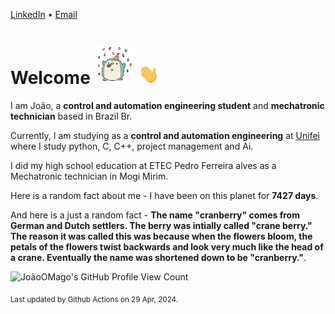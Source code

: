 [LinkedIn](https://www.linkedin.com/in/joão-pedro-gozzoli-b95641301/) &bull;
[Email](joaopedrogozzoli@gmail.com)

# Welcome <img src="happy.gif" height="64px" /> <img src="wave.gif" height="32px" />

I am João, a  **control and automation engineering student** and **mechatronic technician** based in Brazil Br.

Currently, I am studying as a **control and automation engineering** at [Unifei](https://unifei.edu.br) where I study python, C, C++, project management and Ai.

I did my high school education at ETEC Pedro Ferreira alves as a Mechatronic technician in Mogi Mirim.

Here is a random fact about me - I have been on this planet for **7427 days**.

And here is a just a random fact -  **The name "cranberry" comes from German and Dutch settlers. The berry was intially called "crane berry." The reason it was called this was because when the flowers bloom, the petals of the flowers twist backwards and look very much like the head of a crane. Eventually the name was shortened down to be "cranberry."**.

![JoãoOMago's GitHub Profile View Count](https://komarev.com/ghpvc/?username=JoaoOMago)

<sub>Last updated by Github Actions on 29 Apr, 2024.</sub>
